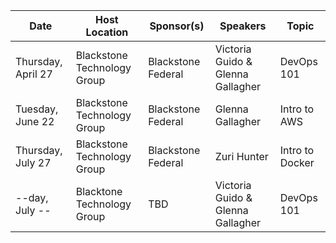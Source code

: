 Date|Host Location|Sponsor(s)|Speakers| Topic
----|-------------|----------|--------|------
Thursday, April 27 | Blackstone Technology Group |  Blackstone Federal | Victoria Guido & Glenna Gallagher |DevOps 101
Tuesday, June 22 | Blackstone Technology Group |  Blackstone Federal | Glenna Gallagher | Intro to AWS
Thursday, July 27 | Blackstone Technology Group| Blackstone Federal | Zuri Hunter | Intro to Docker
--day, July -- |Blacktone Technology Group |TBD| Victoria Guido & Glenna Gallagher | DevOps 101
